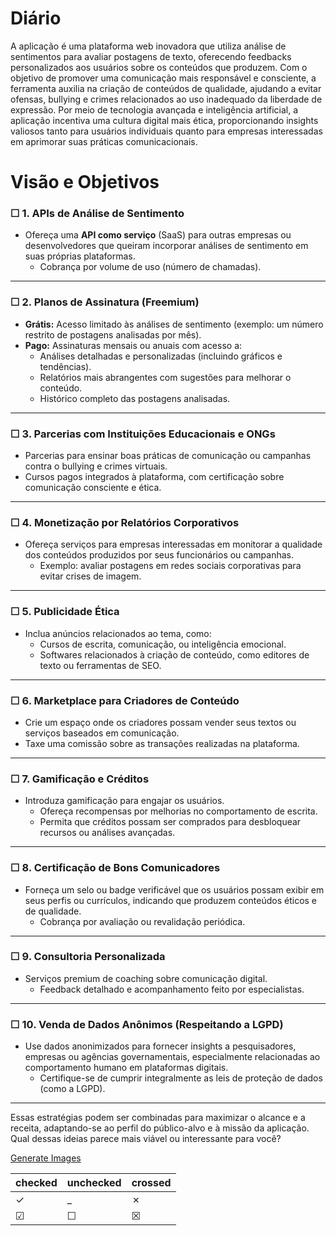 # Diário

A aplicação é uma plataforma web inovadora que utiliza análise de sentimentos para avaliar postagens de texto, oferecendo feedbacks personalizados aos usuários sobre os conteúdos que produzem. Com o objetivo de promover uma comunicação mais responsável e consciente, a ferramenta auxilia na criação de conteúdos de qualidade, ajudando a evitar ofensas, bullying e crimes relacionados ao uso inadequado da liberdade de expressão. Por meio de tecnologia avançada e inteligência artificial, a aplicação incentiva uma cultura digital mais ética, proporcionando insights valiosos tanto para usuários individuais quanto para empresas interessadas em aprimorar suas práticas comunicacionais.

# Visão e Objetivos

### &#x2610; **1. APIs de Análise de Sentimento**

- Ofereça uma **API como serviço** (SaaS) para outras empresas ou desenvolvedores que queiram incorporar análises de sentimento em suas próprias plataformas.
  - Cobrança por volume de uso (número de chamadas).

---

### &#x2610; **2. Planos de Assinatura (Freemium)**

- **Grátis:** Acesso limitado às análises de sentimento (exemplo: um número restrito de postagens analisadas por mês).
- **Pago:** Assinaturas mensais ou anuais com acesso a:
  - Análises detalhadas e personalizadas (incluindo gráficos e tendências).
  - Relatórios mais abrangentes com sugestões para melhorar o conteúdo.
  - Histórico completo das postagens analisadas.

---

### &#x2610; **3. Parcerias com Instituições Educacionais e ONGs**

- Parcerias para ensinar boas práticas de comunicação ou campanhas contra o bullying e crimes virtuais.
- Cursos pagos integrados à plataforma, com certificação sobre comunicação consciente e ética.

---

### &#x2610; **4. Monetização por Relatórios Corporativos**

- Ofereça serviços para empresas interessadas em monitorar a qualidade dos conteúdos produzidos por seus funcionários ou campanhas.
  - Exemplo: avaliar postagens em redes sociais corporativas para evitar crises de imagem.

---

### &#x2610; **5. Publicidade Ética**

- Inclua anúncios relacionados ao tema, como:
  - Cursos de escrita, comunicação, ou inteligência emocional.
  - Softwares relacionados à criação de conteúdo, como editores de texto ou ferramentas de SEO.

---

### &#x2610; **6. Marketplace para Criadores de Conteúdo**

- Crie um espaço onde os criadores possam vender seus textos ou serviços baseados em comunicação.
- Taxe uma comissão sobre as transações realizadas na plataforma.

---

### &#x2610; **7. Gamificação e Créditos**

- Introduza gamificação para engajar os usuários.
  - Ofereça recompensas por melhorias no comportamento de escrita.
  - Permita que créditos possam ser comprados para desbloquear recursos ou análises avançadas.

---

### &#x2610; **8. Certificação de Bons Comunicadores**

- Forneça um selo ou badge verificável que os usuários possam exibir em seus perfis ou currículos, indicando que produzem conteúdos éticos e de qualidade.
  - Cobrança por avaliação ou revalidação periódica.

---

### &#x2610; **9. Consultoria Personalizada**

- Serviços premium de coaching sobre comunicação digital.
  - Feedback detalhado e acompanhamento feito por especialistas.

---

### &#x2610; **10. Venda de Dados Anônimos (Respeitando a LGPD)**

- Use dados anonimizados para fornecer insights a pesquisadores, empresas ou agências governamentais, especialmente relacionadas ao comportamento humano em plataformas digitais.
  - Certifique-se de cumprir integralmente as leis de proteção de dados (como a LGPD).

---

Essas estratégias podem ser combinadas para maximizar o alcance e a receita, adaptando-se ao perfil do público-alvo e à missão da aplicação. Qual dessas ideias parece mais viável ou interessante para você?

[Generate Images](https://www.asciiart.eu/text-to-ascii-art#google_vignette)

| checked  | unchecked | crossed  |
| -------- | --------- | -------- |
| &check;  | \_        | &cross;  |
| &#x2611; | &#x2610;  | &#x2612; |
